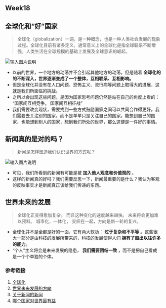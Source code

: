 ## Week18

## 全球化和“好”国家

> 全球化（globalization）一词，是一种概念，也是一种人类社会发展的现象过程。全球化目前有诸多定义，通常意义上的全球化是指全球联系不断增强，人类生活在全球规模的基础上发展及全球意识的崛起。

![输入图片说明](https://camo.githubusercontent.com/006fc9c8cfb1eb0b4a3a437aaf0737c7f5227095/68747470733a2f2f696d616765732e67697465652e636f6d2f75706c6f6164732f696d616765732f323031392f303730332f3232353335325f61613466366438355f323233303736382e6a706567)

* 以前的世界，一个地方的动荡并不会引起其他地方的动荡。但是随着 **全球化的的不断深入，世界逐渐变成了一个整体，互相联系、互相影响。** 
* 但是全球化并没有在人口问题、恐怖主义、流行病等问题上取得大的进展，这就是我们所面临的挑战。
* 之所以会出现这些问题，是因为国家思考问题仍然是站在自己的角度上看的： “国家间互相竞争， 国家间互相征战”
* 我们需要改变现状，需要找到一些方式鼓励国家之间可以共同合作得更好。我们需要去关注别的国家，而不是单单只是关注自己的国家。能想到自己的国家、也能想到别人的国家，想到我们所处的世界，那么这便是一件好的事情。

## 新闻真的是对的吗？

> 新闻是怎样塑造我们认识世界的方式呢？

![输入图片说明](https://camo.githubusercontent.com/54163c87309c2d6107ce71a51568153ecb1813e3/68747470733a2f2f696d616765732e67697465652e636f6d2f75706c6f6164732f696d616765732f323031392f303730332f3233303235315f34656635383766385f323233303736382e706e67)

* 可见，我们所看到的新闻有可能是被 **加入他人观念和价值观的** 。
* 这样的新闻真的好吗？我们需要反思一下，新闻最重要的是什么？我认为客观的反映事实才是新闻真正该给我们传递的东西。

## 世界未来的发展

> 全球化正变得愈加复杂。 而且这种变化的速度越来越快。 未来将会更加难以预料。 城市化，一体化， 交织在一起，方向是新一轮的复兴。

* 全球化并不是全都是好的一面，它有两大软肋： **过于复杂和不平等** 。这些很大一部分是由科技的发展所带来的，科技的发展使得人们 **拥有了超出以往许多的能力。** 
* “个人”主义将会是未来发展的隐患， **我们需要团结一致** ，而不是把自己看成是一个个单独的个体。

### 参考链接
1.  [全球化](https://baike.baidu.com/item/%E5%85%A8%E7%90%83%E5%8C%96/489841?fr=aladdin)
2.  [世界未来发展的方向](https://www.ted.com/talks/ian_goldin_navigating_our_global_future/transcript?&language=zh-cn)
3.  [关于新闻的新闻](https://www.ted.com/talks/alisa_miller_shares_the_news_about_the_news/transcript?&language=zh-cn)
4.  [哪个国家对世界最有益](http://open.163.com/movie/2014/12/V/6/MADP8B2Q7_MADPQS9V6.html)












